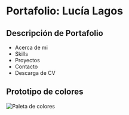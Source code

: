 # Portafolio: Lucía Lagos

## Descripción de Portafolio

+ Acerca de mi
+ Skills
+ Proyectos
+ Contacto
+ Descarga de CV


<!-- ![Prototipo web desktop](assets/img/desktop.jpg)
![Prototipo web movil](assets/img/movil.jpg) -->

## Prototipo de colores
![Paleta de colores](assets/img/paleta.jpg)

